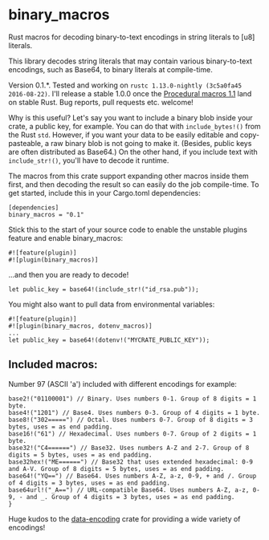 # binary_macros
Rust macros for decoding binary-to-text encodings in string literals to [u8] literals.

This library decodes string literals that may contain various binary-to-text encodings, such as Base64, to binary literals at compile-time.

Version 0.1.*. Tested and working on `rustc 1.13.0-nightly (3c5a0fa45 2016-08-22)`. I'll release a stable 1.0.0 once the [Procedural macros 1.1](https://github.com/rust-lang/rfcs/pull/1681) land on stable Rust. Bug reports, pull requests etc. welcome!

Why is this useful? Let's say you want to include a binary blob inside your crate, a public key, for example. You can do that with `include_bytes!()` from the Rust `std`. However, if you want your data to be easily editable and copy-pasteable,
a raw binary blob is not going to make it. (Besides, public keys are often distributed as Base64.) On the other hand, if you include text with `include_str!()`, you'll have to decode it runtime.

The macros from this crate support expanding other macros inside them first, and then decoding the result so can easily do the job compile-time. To get started, include this in your Cargo.toml dependencies:

```
[dependencies]
binary_macros = "0.1"
```
Stick this to the start of your source code to enable the unstable plugins feature and enable binary_macros:
```
#![feature(plugin)]
#![plugin(binary_macros)]
```
...and then you are ready to decode!
```
let public_key = base64!(include_str!("id_rsa.pub"));
``` 

You might also want to pull data from environmental variables:

```
#![feature(plugin)]
#![plugin(binary_macros, dotenv_macros)]
...
let public_key = base64!(dotenv!("MYCRATE_PUBLIC_KEY"));
``` 

## Included macros:
Number 97 (ASCII 'a') included with different encodings for example:
```
base2!("01100001") // Binary. Uses numbers 0-1. Group of 8 digits = 1 byte.
base4!("1201") // Base4. Uses numbers 0-3. Group of 4 digits = 1 byte.
base8!("302=====") // Octal. Uses numbers 0-7. Group of 8 digits = 3 bytes, uses = as end padding.
base16!("61") // Hexadecimal. Uses numbers 0-7. Group of 2 digits = 1 byte.
base32!("C4======") // Base32. Uses numbers A-Z and 2-7. Group of 8 digits = 5 bytes, uses = as end padding.
base32hex!("ME======") // Base32 that uses extended hexadecimal: 0-9 and A-V. Group of 8 digits = 5 bytes, uses = as end padding.
base64!("YQ==") // Base64. Uses numbers A-Z, a-z, 0-9, + and /. Group of 4 digits = 3 bytes, uses = as end padding.
base64url!("_A==") // URL-compatible Base64. Uses numbers A-Z, a-z, 0-9, - and _. Group of 4 digits = 3 bytes, uses = as end padding.
}
```


Huge kudos to the [data-encoding](https://github.com/ia0/data-encoding) crate for providing a wide variety of encodings!

